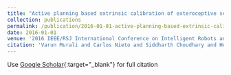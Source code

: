 ```yaml
---
title: "Active planning based extrinsic calibration of exteroceptive sensors in unknown environments"
collection: publications
permalink: /publication/2016-01-01-active-planning-based-extrinsic-calibration-of-exteroceptive-sensors-in-unknown-environments
date: 2016-01-01
venue: '2016 IEEE/RSJ International Conference on Intelligent Robots and Systems …, 2016'
citation: 'Varun Murali and Carlos Nieto and Siddharth Choudhary and Henrik I Christensen &quot;Active planning based extrinsic calibration of exteroceptive sensors in unknown environments.&quot; 2016 IEEE/RSJ International Conference on Intelligent Robots and Systems …, 2016, 2016.'
---
```

Use [Google Scholar](https://scholar.google.com/scholar?q=active+planning+based+extrinsic+calibration+of+exteroceptive+sensors+in+unknown+environments){:target="_blank"} for full citation